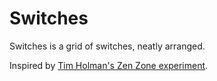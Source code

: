 # Switches

Switches is a grid of switches, neatly arranged.

Inspired by
[Tim Holman's Zen Zone experiment](http://tholman.com/post/the-zen-zone/).
